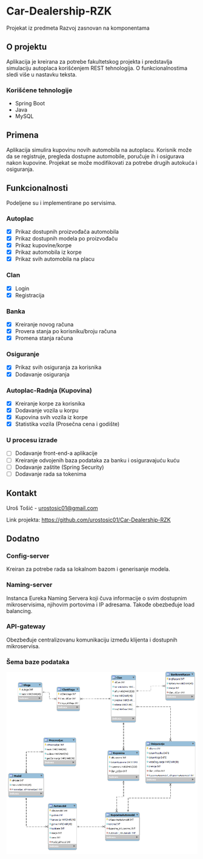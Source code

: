 # Car-Dealership-RZK

Projekat iz predmeta Razvoj zasnovan na komponentama

## O projektu
Aplikacija je kreirana za potrebe fakultetskog projekta i predstavlja simulaciju autoplaca korišćenjem REST tehnologija. O funkcionalnostima sledi više u nastavku teksta. 
  ### Korišćene tehnologije
  <ul>
    <li>Spring Boot</li>
    <li>Java</li>
    <li>MySQL</li>
    
  </ul>

## Primena
Aplikacija simulira kupovinu novih automobila na autoplacu. Korisnik može da se registruje, pregleda dostupne automobile, poručuje ih i osigurava nakon kupovine. Projekat se može modifikovati za potrebe drugih autokuća i osiguranja.

## Funkcionalnosti
Podeljene su i implementirane po servisima.

### Autoplac
- [x] Prikaz dostupnih proizvođača automobila
- [x] Prikaz dostupnih modela po proizvođaču
- [x] Prikaz kupovine/korpe
- [x] Prikaz automobila iz korpe
- [x] Prikaz svih automobila na placu
 
### Clan
- [x] Login
- [x] Registracija
      
### Banka
- [x] Kreiranje novog računa
- [x] Provera stanja po korisniku/broju računa
- [x] Promena stanja računa 

### Osiguranje
- [x] Prikaz svih osiguranja za korisnika
- [x] Dodavanje osiguranja

### Autoplac-Radnja (Kupovina)
- [x] Kreiranje korpe za korisnika
- [x] Dodavanje vozila u korpu
- [x] Kupovina svih vozila iz korpe
- [x] Statistika vozila (Prosečna cena i godište) 

### U procesu izrade
- [ ] Dodavanje front-end-a aplikacije
- [ ] Kreiranje odvojenih baza podataka za banku i osiguravajuću kuću
- [ ] Dodavanje zaštite (Spring Security)
- [ ] Dodavanje rada sa tokenima

## Kontakt
Uroš Tošić - urostosic01@gmail.com

Link projekta: https://github.com/urostosic01/Car-Dealership-RZK

## Dodatno

### Config-server 
Kreiran za potrebe rada sa lokalnom bazom i generisanje modela. 
### Naming-server 
Instanca Eureka Naming Servera koji čuva informacije o svim dostupnim mikroservisima, njihovim portovima i IP adresama. Takođe obezbeđuje load balancing.
### API-gateway
Obezbeđuje centralizovanu komunikaciju između klijenta i dostupnih mikroservisa. 
### Šema baze podataka 
<p align="center">
  <img src="https://github.com/urostosic01/Car-Dealership-RZK/blob/main/RZK_db.png" alt="db_shema">
</p>

